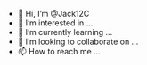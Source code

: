 - 👋 Hi, I’m @Jack12C
- 👀 I’m interested in ...
- 🌱 I’m currently learning ...
- 💞️ I’m looking to collaborate on ...
- 📫 How to reach me ...

<!---
Jack12C/Jack12C is a ✨ special ✨ repository because its `README.md` (this file) appears on your GitHub profile.
You can click the Preview link to take a look at your changes.
--->
